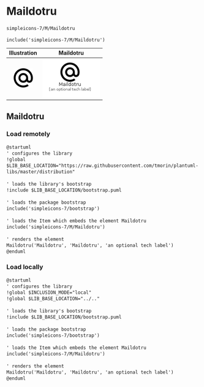 # Maildotru


```text
simpleicons-7/M/Maildotru
```

```text
include('simpleicons-7/M/Maildotru')
```



| Illustration | Maildotru |
| :---: | :---: |
| ![illustration for Illustration](../../simpleicons-7/M/Maildotru.png) | ![illustration for Maildotru](../../simpleicons-7/M/Maildotru.Local.png) |




## Maildotru

### Load remotely
```plantuml
@startuml
' configures the library
!global $LIB_BASE_LOCATION="https://raw.githubusercontent.com/tmorin/plantuml-libs/master/distribution"

' loads the library's bootstrap
!include $LIB_BASE_LOCATION/bootstrap.puml

' loads the package bootstrap
include('simpleicons-7/bootstrap')

' loads the Item which embeds the element Maildotru
include('simpleicons-7/M/Maildotru')

' renders the element
Maildotru('Maildotru', 'Maildotru', 'an optional tech label')
@enduml
```

### Load locally
```plantuml
@startuml
' configures the library
!global $INCLUSION_MODE="local"
!global $LIB_BASE_LOCATION="../.."

' loads the library's bootstrap
!include $LIB_BASE_LOCATION/bootstrap.puml

' loads the package bootstrap
include('simpleicons-7/bootstrap')

' loads the Item which embeds the element Maildotru
include('simpleicons-7/M/Maildotru')

' renders the element
Maildotru('Maildotru', 'Maildotru', 'an optional tech label')
@enduml
```

